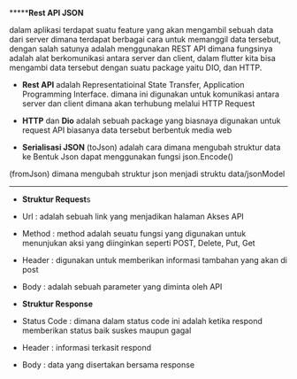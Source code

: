 *******************************Rest API JSON**************************

dalam aplikasi terdapat suatu feature yang akan mengambil sebuah data dari server dimana terdapat berbagai cara untuk memanggil data tersebut, dengan salah satunya adalah menggunakan REST API dimana fungsinya adalah alat berkomunikasi antara server dan client, dalam flutter kita bisa mengambi data tersebut dengan suatu package yaitu DIO, dan HTTP.

* **Rest API** adalah Representatioinal State Transfer, Application Programming Interface. dimana ini digunakan untuk komunikasi antara server dan client dimana akan terhubung melalui HTTP Request

* **HTTP** dan **Dio** adalah sebuah package yang biasnaya digunakan untuk request API biasanya data tersebut berbentuk media web

* **Serialisasi JSON** (toJson) adalah cara dimana mengubah struktur data ke Bentuk Json dapat menggunakan fungsi json.Encode()

(fromJson) dimana mengubah struktur json menjadi struktu data/jsonModel
************************************************************************

* **Struktur Request**s
 * Url : adalah sebuah link yang menjadikan halaman Akses API
 * Method : method adalah seuatu fungsi yang digunakan untuk menunjukan aksi yang diinginkan seperti POST, Delete, Put, Get
 * Header : digunakan untuk memberikan informasi tambahan yang akan di post
 * Body : adalah sebuah parameter yang diminta oleh API

* **Struktur Response**
 * Status Code :  dimana dalam status code ini adalah ketika respond memberikan status baik suskes maupun gagal
 * Header : informasi terkasit respond 
 * Body : data yang disertakan bersama response